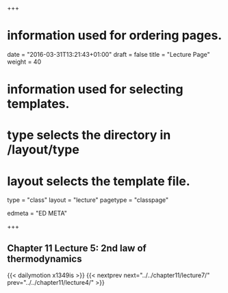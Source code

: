 +++
# information used for ordering pages.
date = "2016-03-31T13:21:43+01:00"
draft = false
title = "Lecture Page"
weight = 40

# information used for selecting templates.
# type selects the directory in /layout/type
# layout selects the template file.

type   = "class"
layout = "lecture"
pagetype = "classpage"





edmeta = "ED META"

+++
## Chapter 11 Lecture 5: 2nd law of thermodynamics
{{< dailymotion x1349is >}}
{{< nextprev next="../../chapter11/lecture7/"     prev="../../chapter11/lecture4/"  >}}

